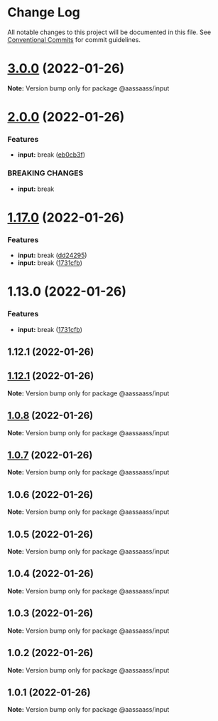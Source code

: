 # Change Log

All notable changes to this project will be documented in this file.
See [Conventional Commits](https://conventionalcommits.org) for commit guidelines.

# [3.0.0](https://github.com/har-sargis/lerna/compare/v2.0.0...v3.0.0) (2022-01-26)

**Note:** Version bump only for package @aassaass/input





# [2.0.0](https://github.com/har-sargis/lerna/compare/v1.17.0...v2.0.0) (2022-01-26)


### Features

* **input:** break ([eb0cb3f](https://github.com/har-sargis/lerna/commit/eb0cb3fe3356ffb178d2ac228d402fe007840759))


### BREAKING CHANGES

* **input:** break





# [1.17.0](https://github.com/har-sargis/lerna/compare/v1.14.0...v1.17.0) (2022-01-26)


### Features

* **input:** break ([dd24295](https://github.com/har-sargis/lerna/commit/dd2429587fe841c5456aae1f4effad3bf17ee158))
* **input:** break ([1731cfb](https://github.com/har-sargis/lerna/commit/1731cfbaf6bae3f234116902abe0e31160e77af2))





# 1.13.0 (2022-01-26)


### Features

* **input:** break ([1731cfb](https://github.com/har-sargis/lerna/commit/1731cfbaf6bae3f234116902abe0e31160e77af2))



## 1.12.1 (2022-01-26)





## [1.12.1](https://github.com/har-sargis/lerna/compare/v1.12.0...v1.12.1) (2022-01-26)

**Note:** Version bump only for package @aassaass/input





## [1.0.8](https://github.com/har-sargis/lerna/compare/@aassaass/input@1.0.7...@aassaass/input@1.0.8) (2022-01-26)

**Note:** Version bump only for package @aassaass/input





## [1.0.7](https://github.com/har-sargis/lerna/compare/@aassaass/input@1.0.6...@aassaass/input@1.0.7) (2022-01-26)

**Note:** Version bump only for package @aassaass/input





## 1.0.6 (2022-01-26)

**Note:** Version bump only for package @aassaass/input





## 1.0.5 (2022-01-26)

**Note:** Version bump only for package @aassaass/input





## 1.0.4 (2022-01-26)

**Note:** Version bump only for package @aassaass/input





## 1.0.3 (2022-01-26)

**Note:** Version bump only for package @aassaass/input





## 1.0.2 (2022-01-26)

**Note:** Version bump only for package @aassaass/input





## 1.0.1 (2022-01-26)

**Note:** Version bump only for package @aassaass/input
